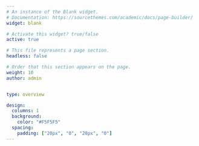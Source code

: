 ```yaml
---
# An instance of the Blank widget.
# Documentation: https://sourcethemes.com/academic/docs/page-builder/
widget: blank

# Activate this widget? true/false
active: true

# This file represents a page section.
headless: false

# Order that this section appears on the page.
weight: 10
author: admin


type: overview

design:
  columns: 1
  background:
    color: "#F5F5F5"
  spacing:
    padding: ["20px", "0", "20px", "0"]
---
```

